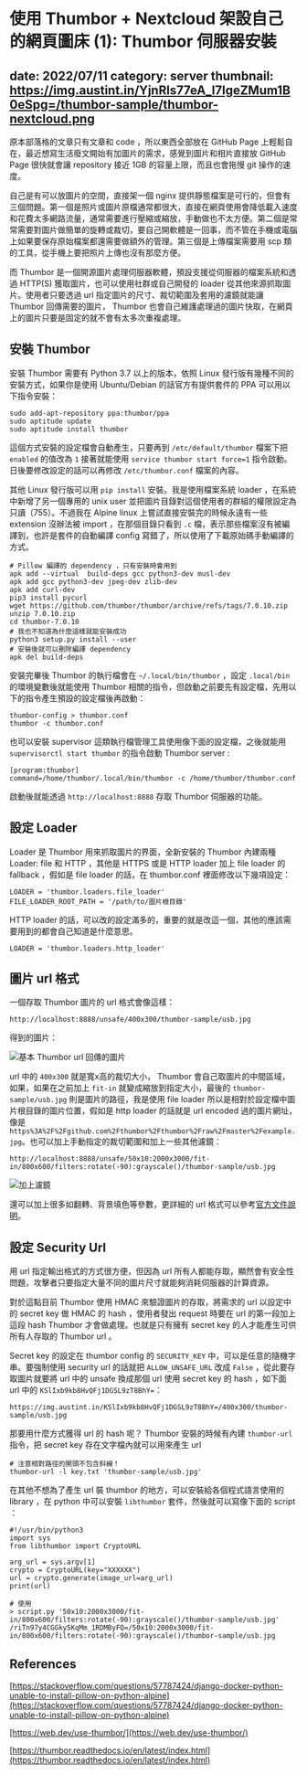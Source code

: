 # 使用 Thumbor + Nextcloud 架設自己的網頁圖床 (1): Thumbor 伺服器安裝
date: 2022/07/11
category: server
thumbnail: https://img.austint.in/YjnRls77eA_l7IgeZMum1B0eSpg=/thumbor-sample/thumbor-nextcloud.png
---
原本部落格的文章只有文章和 code ，所以東西全部放在 GitHub Page 上輕鬆自在，最近想寫生活廢文開始有加圖片的需求，感覺到圖片和相片直接放 GitHub Page 很快就會讓 repository 接近 1GB 的容量上限，而且也會拖慢 git 操作的速度。

自己是有可以放圖片的空間，直接架一個 nginx 提供靜態檔案是可行的，但會有三個問題。第一個是照片或圖片原檔通常都很大，直接在網頁使用會降低載入速度和花費太多網路流量，通常需要進行壓縮或縮放，手動做也不太方便。第二個是常常需要對圖片做簡單的旋轉或裁切，要自己開軟體是一回事，而不管在手機或電腦上如果要保存原始檔案都還需要做額外的管理。第三個是上傳檔案需要用 scp 類的工具，從手機上要把照片上傳也沒有那麼方便。

而 Thumbor 是一個開源圖片處理伺服器軟體，預設支援從伺服器的檔案系統和透過 HTTP(S) 獲取圖片，也可以使用社群或自己開發的 loader 從其他來源抓取圖片。使用者只要透過 url 指定圖片的尺寸、裁切範圍及套用的濾鏡就能讓 Thumbor 回傳需要的圖片， Thumbor 也會自己維護處理過的圖片快取，在網頁上的圖片只要是固定的就不會有太多次重複處理。

## 安裝 Thumbor

安裝 Thumbor 需要有 Python 3.7 以上的版本，依照 Linux 發行版有幾種不同的安裝方式，如果你是使用 Ubuntu/Debian 的話官方有提供套件的 PPA 可以用以下指令安裝：

```
sudo add-apt-repository ppa:thumbor/ppa
sudo aptitude update
sudo aptitude install thumbor
```

這個方式安裝的設定檔會自動產生，只要再到 `/etc/default/thumbor` 檔案下把 `enabled` 的值改為 `1` 接著就能使用 `service thumbor start force=1` 指令啟動。日後要修改設定的話可以再修改 `/etc/thumbor.conf` 檔案的內容。

其他 Linux 發行版可以用 `pip install` 安裝。我是使用檔案系統 loader ，在系統中新增了另一個專用的 unix user 並把圖片目錄對這個使用者的群組的權限設定為只讀（755）。不過我在 Alpine linux 上嘗試直接安裝完的時候永遠有一些 extension 沒辦法被 import ，在那個目錄只看到 `.c` 檔，表示那些檔案沒有被編譯到，也許是套件的自動編譯 config 寫錯了，所以使用了下載原始碼手動編譯的方式。

```
# Pillow 編譯的 dependency ，只有安裝時會用到
apk add --virtual  build-deps gcc python3-dev musl-dev
apk add gcc python3-dev jpeg-dev zlib-dev
apk add curl-dev
pip3 install pycurl
wget https://github.com/thumbor/thumbor/archive/refs/tags/7.0.10.zip
unzip 7.0.10.zip
cd thumbor-7.0.10
# 我也不知道為什麼這樣就能安裝成功
python3 setup.py install --user
# 安裝後就可以刪除編譯 dependency
apk del build-deps
```

安裝完畢後 Thumbor 的執行檔會在 `~/.local/bin/thumbor` ，設定 `.local/bin` 的環境變數後就能使用 Thumbor 相關的指令，但啟動之前要先有設定檔，先用以下的指令產生預設的設定檔後再啟動：

```
thumbor-config > thumbor.conf
thumbor -c thumbor.conf
```

也可以安裝 supervisor 這類執行檔管理工具使用像下面的設定檔，之後就能用 `supervisorctl start thumbor` 的指令啟動 Thumbor server :

```
[program:thumbor]
command=/home/thumbor/.local/bin/thumbor -c /home/thumbor/thumbor.conf
```

啟動後就能透過 `http://localhost:8888` 存取 Thumbor 伺服器的功能。

## 設定 Loader

Loader 是 Thumbor 用來抓取圖片的界面，全新安裝的 Thumbor 內建兩種 Loader: file 和 HTTP ，其他是 HTTPS 或是 HTTP loader 加上 file loader 的 fallback ，假如是 file loader 的話，在 thumbor.conf 裡面修改以下幾項設定：

```
LOADER = 'thumbor.loaders.file_loader'
FILE_LOADER_ROOT_PATH = '/path/to/圖片根目錄'
```

HTTP loader 的話，可以改的設定滿多的，重要的就是改這一個，其他的應該需要用到的都會自己知道是什麼意思。

```
LOADER = 'thumbor.loaders.http_loader'
```

## 圖片 url 格式

一個存取 Thumbor 圖片的 url 格式會像這樣：

```
http://localhost:8888/unsafe/400x300/thumbor-sample/usb.jpg
```

得到的圖片：

![基本 Thumbor url 回傳的圖片](https://img.austint.in/KSlIxb9kb8HvQFj1DGSL9zT8BhY=/400x300/thumbor-sample/usb.jpg)

url 中的 `400x300` 就是寬x高的裁切大小， Thumbor 會自己取圖片的中間區域，如果，如果在之前加上 `fit-in` 就變成縮放到指定大小，最後的 `thumbor-sample/usb.jpg` 則是圖片的路徑，我是使用 file loader 所以是相對於設定檔中圖片根目錄的圖片位置，假如是 http loader 的話就是 url encoded 過的圖片網址，像是 `https%3A%2F%2Fgithub.com%2Fthumbor%2Fthumbor%2Fraw%2Fmaster%2Fexample.jpg`。也可以加上手動指定的裁切範圍和加上一些其他濾鏡：

```
http://localhost:8888/unsafe/50x10:2000x3000/fit-in/800x600/filters:rotate(-90):grayscale()/thumbor-sample/usb.jpg
```

![加上濾鏡](https://img.austint.in/riTn97y4CGGky5KqMm_1RDMByFQ=/50x10:2000x3000/fit-in/800x600/filters:rotate(-90):grayscale()/thumbor-sample/usb.jpg)

還可以加上很多如翻轉、背景填色等參數，更詳細的 url 格式可以參考[官方文件說明](https://thumbor.readthedocs.io/en/latest/usage.html)。

## 設定 Security Url

用 url 指定輸出格式的方式很方便，但因為 url 所有人都能存取，顯然會有安全性問題，攻擊者只要指定大量不同的圖片尺寸就能夠消耗伺服器的計算資源。

對於這點目前 Thumbor 使用 HMAC 來驗證圖片的存取，將需求的 url 以設定中的 secret key 做 HMAC 的 hash ，使用者發出 request 時要在 url 的第一段加上這段 hash Thumbor 才會做處理。也就是只有擁有 secret key 的人才能產生可供所有人存取的 Thumbor url 。

Secret key 的設定在 thumbor config 的 `SECURITY_KEY` 中，可以是任意的隨機字串。要強制使用 security url 的話就把 `ALLOW_UNSAFE_URL` 改成 `False` ，從此要存取圖片就要將 url 中的 unsafe 換成那個 url 使用 secret key 的 hash ，如下面 url 中的 `KSlIxb9kb8HvQFj1DGSL9zT8BhY=`：

```
https://img.austint.in/KSlIxb9kb8HvQFj1DGSL9zT8BhY=/400x300/thumbor-sample/usb.jpg
```

那要用什麼方式獲得 url 的 hash 呢？ Thumbor 安裝的時候有內建 `thumbor-url` 指令，把 secret key 存在文字檔內就可以用來產生 url

```
# 注意相對路徑的開頭不包含斜線！
thumbor-url -l key.txt 'thumbor-sample/usb.jpg'
```

在其他不想為了產生 url 裝 thumbor 的地方，可以安裝給各個程式語言使用的 library ，在 python 中可以安裝 `libthumbor` 套件，然後就可以寫像下面的 script ：

```
#!/usr/bin/python3
import sys
from libthumbor import CryptoURL

arg_url = sys.argv[1]
crypto = CryptoURL(key="XXXXXX")
url = crypto.generate(image_url=arg_url)
print(url)
```
```
# 使用
> script.py '50x10:2000x3000/fit-in/800x600/filters:rotate(-90):grayscale()/thumbor-sample/usb.jpg'
/riTn97y4CGGky5KqMm_1RDMByFQ=/50x10:2000x3000/fit-in/800x600/filters:rotate(-90):grayscale()/thumbor-sample/usb.jpg
```

## References

[https://stackoverflow.com/questions/57787424/django-docker-python-unable-to-install-pillow-on-python-alpine](https://stackoverflow.com/questions/57787424/django-docker-python-unable-to-install-pillow-on-python-alpine)

[https://web.dev/use-thumbor/](https://web.dev/use-thumbor/)

[https://thumbor.readthedocs.io/en/latest/index.html](https://thumbor.readthedocs.io/en/latest/index.html)